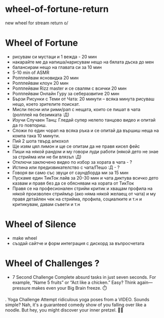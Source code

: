 # wheel-of-fortune-return
new wheel for stream return o/


# Wheel of Fortune
- рисувам си мустаци и 1 вежда - 20 мин 
- накарайте ме да напиша/нарисувам нещо на бялата дъска до мен
- балансирам нещо на главата си за 10 мин 
- 5-10 min of ASMR
- Ролплейвам ясновидка 20 мин
- Ролплейвам клоун 20 мин 
- Ролплейвам Rizz master и се свалям с всички 20 мин 
- Ролплейвам Онлайн Гуру за себеразвитие 20 мин
- Бързи Рисунки с Теми от Чата: 20 минути – всяка минута рисуваш нещо, което зрителите поискат.
- Мисли песни или рими/рап с нещата, които се пишат в чата (ролплей на безимката :Д)
- Изучи Случаен Танц: Гледай супер нелепо танцово видео и опитай да го повториш. 
- Сложи по един чорап на всяка ръка и се опитай да вършиш неща на компа така 10 минути. 
- Пий 2 шота твърд алкохол 
- Ще изям цял лимон и ще се опитам да не правя кисел фейс 
- Пиши на някой рандом и му говори луди работи (някой дето не знае за стрийма или не би влязъл :Д)
- Отключи заключено видео по избор за хората в чата - ?
- Истина или предизвикателство с чата/Пешо :Д - ?
- Говоря ви само със звуци от саундборда ми за 15 мин
- Пускаме един ТикТок лайв за 20-30 мин и чата диктува всичко дето казвам и правя без да се обяснявам на хората от ТикТок 
- Правя се на професионален стрийм критик и хващам профила на някой произволен стриймър (ако няма някой желаещ от чата) и му правя детайлен чек на стрийма, профила, социалките и т.н и критикувам, давам съвети и т.н

# Wheel of Silence 
- make wheel
- създай сайтче и форм интеграция с дискорд за въпросчетата


# Wheel of Challenges ? 
- 7 Second Challenge
Complete absurd tasks in just seven seconds. For example, “Name 5 fruits” or “Act like a chicken.” Easy? Think again—pressure makes even your Big Brain freeze. ⏱️

. Yoga Challenge
Attempt ridiculous yoga poses from a VIDEO. Sounds simple? Nah, it's a guaranteed comedy show of you falling over like a noodle. But hey, you might discover your inner pretzel. 🧘‍♀️